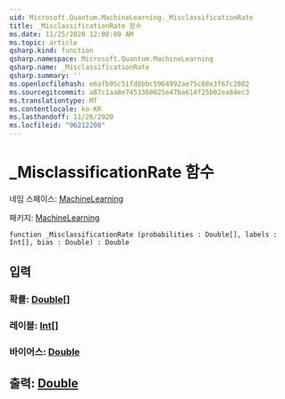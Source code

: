 ```yaml
---
uid: Microsoft.Quantum.MachineLearning._MisclassificationRate
title: _MisclassificationRate 함수
ms.date: 11/25/2020 12:00:00 AM
ms.topic: article
qsharp.kind: function
qsharp.namespace: Microsoft.Quantum.MachineLearning
qsharp.name: _MisclassificationRate
qsharp.summary: ''
ms.openlocfilehash: e6afb95c51fd8bbc5964992ae75c68e3f67c2802
ms.sourcegitcommit: a87c1aa8e7453360025e47ba614f25b02ea84ec3
ms.translationtype: MT
ms.contentlocale: ko-KR
ms.lasthandoff: 11/26/2020
ms.locfileid: "96212208"
---
```

# <a name="_misclassificationrate-function"></a>_MisclassificationRate 함수

네임 스페이스: [MachineLearning](xref:Microsoft.Quantum.MachineLearning)

패키지: [MachineLearning](https://nuget.org/packages/Microsoft.Quantum.MachineLearning)




```qsharp
function _MisclassificationRate (probabilities : Double[], labels : Int[], bias : Double) : Double
```


## <a name="input"></a>입력

### <a name="probabilities--double"></a>확률: [Double](xref:microsoft.quantum.lang-ref.double)[]




### <a name="labels--int"></a>레이블: [Int](xref:microsoft.quantum.lang-ref.int)[]




### <a name="bias--double"></a>바이어스: [Double](xref:microsoft.quantum.lang-ref.double)





## <a name="output--double"></a>출력: [Double](xref:microsoft.quantum.lang-ref.double)

